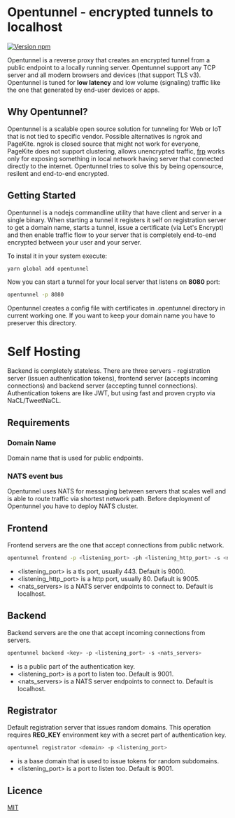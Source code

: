 # Opentunnel - encrypted tunnels to localhost
[![Version npm](https://img.shields.io/npm/v/opentunnel.svg?logo=npm)](https://www.npmjs.com/package/opentunnel)

Opentunnel is a reverse proxy that creates an encrypted tunnel from a public endpoint to a locally running server.
Opentunnel support any TCP server and all modern browsers and devices (that support TLS v3). Opentunnel is tuned for **low latency** and low volume (signaling) traffic like the one that generated by end-user devices or apps.

## Why Opentunnel?
Opentunnel is a scalable open source solution for tunneling for Web or IoT that is not tied to specific vendor. Possible alternatives is ngrok and PageKite. ngrok is closed source that might not work for everyone, PageKite does not support clustering, allows unencrypted traffic, [frp](https://github.com/fatedier/frp) works only for exposing something in local network having server that connected directly to the internet. Opentunnel tries to solve this by being opensource, resilent and end-to-end encrypted.

## Getting Started
Opentunnel is a nodejs commandline utility that have client and server in a single binary. When starting a tunnel it registers it self on registration server to get a domain name, starts a tunnel, issue a certificate (via Let's Encrypt) and then enable traffic flow to your server that is completely end-to-end encrypted between your user and your server.

To instal it in your system execute:
```bash
yarn global add opentunnel
```

Now you can start a tunnel for your local server that listens on **8080** port:
```bash
opentunnel -p 8080
```

Opentunnel creates a config file with certificates in .opentunnel directory in current working one. If you want to keep your domain name you have to preserver this directory.

# Self Hosting
Backend is completely stateless. There are three servers - registration server (issuen authentication tokens), frontend server (accepts incoming connections) and backend server (accepting tunnel connections). Authentication tokens are like JWT, but using fast and proven crypto via NaCL/TweetNaCL.

## Requirements
### Domain Name
Domain name that is used for public endpoints.
### NATS event bus
Opentunnel uses NATS for messaging between servers that scales well and is able to route traffic via shortest network path. Before deployment of Opentunnel you have to deploy NATS cluster.

## Frontend
Frontend servers are the one that accept connections from public network.

```bash
opentunnel frontend -p <listening_port> -ph <listening_http_port> -s <nats_servers>
```
* <listening_port> is a tls port, usually 443. Default is 9000.
* <listening_http_port> is a http port, usually 80. Default is 9005.
* <nats_servers> is a NATS server endpoints to connect to. Default is localhost.

## Backend
Backend servers are the one that accept incoming connections from servers.
```bash
opentunnel backend <key> -p <listening_port> -s <nats_servers>
```

* <key> is a public part of the authentication key.
* <listening_port> is a port to listen too. Default is 9001.
* <nats_servers> is a NATS server endpoints to connect to. Default is localhost.

## Registrator
Default registration server that issues random domains. 
This operation requires **REG_KEY** environment key with a secret part of authentication key.

```bash
opentunnel registrator <domain> -p <listening_port>
```
* <host> is a base domain that is used to issue tokens for random subdomains.
* <listening_port> is a port to listen too. Default is 9001.

## Licence
[MIT](LICENSE)
